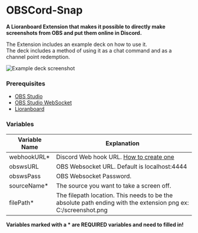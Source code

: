 # OBSCord-Snap
**A Lioranboard Extension that makes it possible to directly make screenshots from OBS and put them online in Discord.**

The Extension includes an example deck on how to use it.  
The deck includes a method of using it as a chat command and as a channel point redemption.

![Example deck screenshot](https://github.com/XSilverlink/LB-OBSCord-Snap/blob/main/Screenshots/LioranBoard_Receiver_1.png)

### Prerequisites
* [OBS Studio](https://obsproject.com/)
* [OBS Studio WebSocket](https://github.com/Palakis/obs-websocket/releases)
* [Lioranboard](https://obsproject.com/forum/resources/lioranboard-stream-deck-animator.862/)

### Variables
Variable Name | Explanation 
------------ | -------------
webhookURL* | Discord Web hook URL. [How to create one](https://support.discord.com/hc/en-us/articles/228383668-Intro-to-Webhooks)
obswsURL | OBS Websocket URL. Default is localhost:4444
obswsPass | OBS Websocket Password.
sourceName* | The source you want to take a screen off.
filePath* | The filepath location. This needs to be the absolute path ending with the extension png ex: C:/screenshot.png

**Variables marked with a * are REQUIRED variables and need to filled in!**
